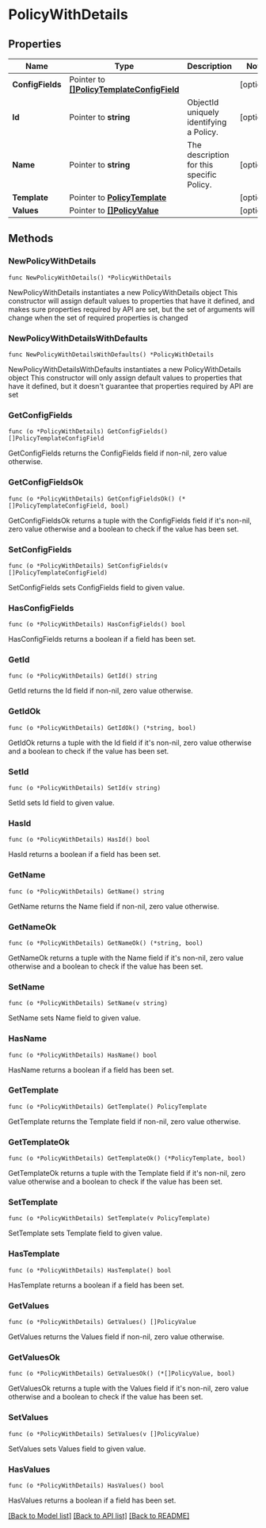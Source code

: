 # PolicyWithDetails

## Properties

Name | Type | Description | Notes
------------ | ------------- | ------------- | -------------
**ConfigFields** | Pointer to [**[]PolicyTemplateConfigField**](PolicyTemplateConfigField.md) |  | [optional] 
**Id** | Pointer to **string** | ObjectId uniquely identifying a Policy. | [optional] 
**Name** | Pointer to **string** | The description for this specific Policy. | [optional] 
**Template** | Pointer to [**PolicyTemplate**](PolicyTemplate.md) |  | [optional] 
**Values** | Pointer to [**[]PolicyValue**](PolicyValue.md) |  | [optional] 

## Methods

### NewPolicyWithDetails

`func NewPolicyWithDetails() *PolicyWithDetails`

NewPolicyWithDetails instantiates a new PolicyWithDetails object
This constructor will assign default values to properties that have it defined,
and makes sure properties required by API are set, but the set of arguments
will change when the set of required properties is changed

### NewPolicyWithDetailsWithDefaults

`func NewPolicyWithDetailsWithDefaults() *PolicyWithDetails`

NewPolicyWithDetailsWithDefaults instantiates a new PolicyWithDetails object
This constructor will only assign default values to properties that have it defined,
but it doesn't guarantee that properties required by API are set

### GetConfigFields

`func (o *PolicyWithDetails) GetConfigFields() []PolicyTemplateConfigField`

GetConfigFields returns the ConfigFields field if non-nil, zero value otherwise.

### GetConfigFieldsOk

`func (o *PolicyWithDetails) GetConfigFieldsOk() (*[]PolicyTemplateConfigField, bool)`

GetConfigFieldsOk returns a tuple with the ConfigFields field if it's non-nil, zero value otherwise
and a boolean to check if the value has been set.

### SetConfigFields

`func (o *PolicyWithDetails) SetConfigFields(v []PolicyTemplateConfigField)`

SetConfigFields sets ConfigFields field to given value.

### HasConfigFields

`func (o *PolicyWithDetails) HasConfigFields() bool`

HasConfigFields returns a boolean if a field has been set.

### GetId

`func (o *PolicyWithDetails) GetId() string`

GetId returns the Id field if non-nil, zero value otherwise.

### GetIdOk

`func (o *PolicyWithDetails) GetIdOk() (*string, bool)`

GetIdOk returns a tuple with the Id field if it's non-nil, zero value otherwise
and a boolean to check if the value has been set.

### SetId

`func (o *PolicyWithDetails) SetId(v string)`

SetId sets Id field to given value.

### HasId

`func (o *PolicyWithDetails) HasId() bool`

HasId returns a boolean if a field has been set.

### GetName

`func (o *PolicyWithDetails) GetName() string`

GetName returns the Name field if non-nil, zero value otherwise.

### GetNameOk

`func (o *PolicyWithDetails) GetNameOk() (*string, bool)`

GetNameOk returns a tuple with the Name field if it's non-nil, zero value otherwise
and a boolean to check if the value has been set.

### SetName

`func (o *PolicyWithDetails) SetName(v string)`

SetName sets Name field to given value.

### HasName

`func (o *PolicyWithDetails) HasName() bool`

HasName returns a boolean if a field has been set.

### GetTemplate

`func (o *PolicyWithDetails) GetTemplate() PolicyTemplate`

GetTemplate returns the Template field if non-nil, zero value otherwise.

### GetTemplateOk

`func (o *PolicyWithDetails) GetTemplateOk() (*PolicyTemplate, bool)`

GetTemplateOk returns a tuple with the Template field if it's non-nil, zero value otherwise
and a boolean to check if the value has been set.

### SetTemplate

`func (o *PolicyWithDetails) SetTemplate(v PolicyTemplate)`

SetTemplate sets Template field to given value.

### HasTemplate

`func (o *PolicyWithDetails) HasTemplate() bool`

HasTemplate returns a boolean if a field has been set.

### GetValues

`func (o *PolicyWithDetails) GetValues() []PolicyValue`

GetValues returns the Values field if non-nil, zero value otherwise.

### GetValuesOk

`func (o *PolicyWithDetails) GetValuesOk() (*[]PolicyValue, bool)`

GetValuesOk returns a tuple with the Values field if it's non-nil, zero value otherwise
and a boolean to check if the value has been set.

### SetValues

`func (o *PolicyWithDetails) SetValues(v []PolicyValue)`

SetValues sets Values field to given value.

### HasValues

`func (o *PolicyWithDetails) HasValues() bool`

HasValues returns a boolean if a field has been set.


[[Back to Model list]](../README.md#documentation-for-models) [[Back to API list]](../README.md#documentation-for-api-endpoints) [[Back to README]](../README.md)


